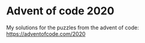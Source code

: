 # Advent of code 2020

My solutions for the puzzles from the advent of code: https://adventofcode.com/2020